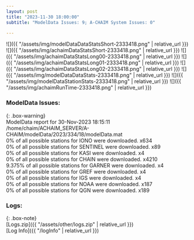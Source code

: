 ```yaml
---
layout: post
title: "2023-11-30 18:00:00"
subtitle: "ModelData Issues: 9; A-CHAIM System Issues: 0"

---
```


![]({{ "/assets/img/modelDataDataStatsShort-2333418.png" | relative_url }})
![]({{ "/assets/img/achaimDataStatsShort-2333418.png" | relative_url }})
![]({{ "/assets/img/achaimDataStatsLong00-2333418.png" | relative_url }})
![]({{ "/assets/img/achaimDataStatsLong01-2333418.png" | relative_url }})
![]({{ "/assets/img/achaimDataStatsLong02-2333418.png" | relative_url }})
![]({{ "/assets/img/modelDataDataStats-2333418.png" | relative_url }})
![]({{ "/assets/img/modelDataStationStats-2333418.png" | relative_url }})
![]({{ "/assets/img/achaimRunTime-2333418.png" | relative_url }})


### ModelData Issues:  
  
{: .box-warning}  
 ModelData report for 30-Nov-2023 18:15:11   
 /home/chaim/ACHAIM_SERVER/A-CHAIM/modelData/2023/334/18/modelData.mat   
 0% of all possible stations for IONO were downloaded. x634   
 0% of all possible stations for SENTINEL were downloaded. x89   
 0% of all possible stations for KASI were downloaded. x4   
 0% of all possible stations for CHAIN were downloaded. x4210   
 9.375% of all possible stations for GARNER were downloaded. x4   
 0% of all possible stations for GREF were downloaded. x4   
 0% of all possible stations for IGS were downloaded. x4   
 0% of all possible stations for NOAA were downloaded. x187   
 0% of all possible stations for QGN were downloaded. x189   
  


### Logs:  
  
{: .box-note}  
[Logs.zip]({{ "/assets/other/logs.zip" | relative_url }})  
[Log Info]({{ "/logInfo" | relative_url }})  
